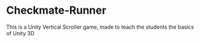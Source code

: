 # Checkmate-Runner
This is a Unity Vertical Scroller game, made to teach the students the basics of Unity 3D
